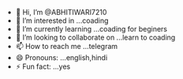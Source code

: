 - 👋 Hi, I’m @ABHITIWARI7210
- 👀 I’m interested in ...coading 
- 🌱 I’m currently learning ...coading for beginers
- 💞️ I’m looking to collaborate on ...learn to coading 
- 📫 How to reach me ...telegram 
- 😄 Pronouns: ...english,hindi
- ⚡ Fun fact: ...yes

<!---
ABHITIWARI7210/ABHITIWARI7210 is a ✨ special ✨ repository because its `README.md` (this file) appears on your GitHub profile.
You can click the Preview link to take a look at your changes.
--->
